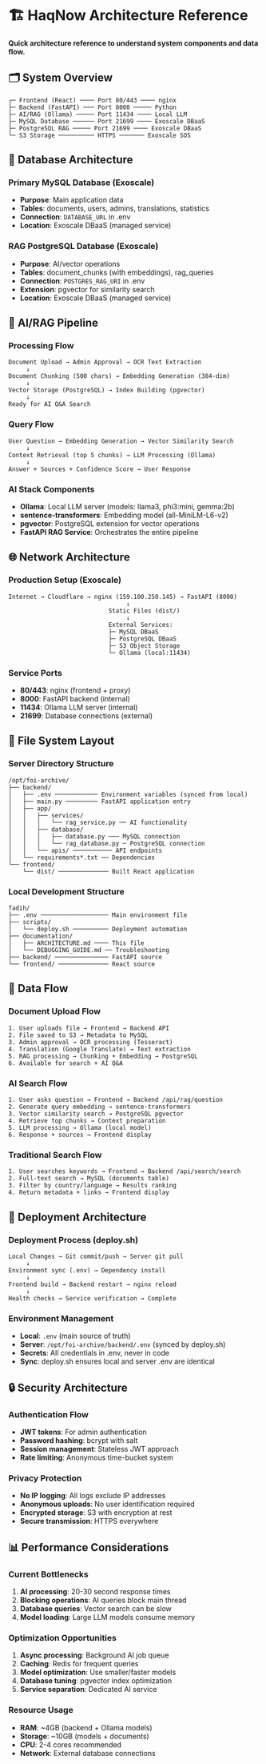 # 🏗️ HaqNow Architecture Reference

**Quick architecture reference to understand system components and data flow.**

## 🗂️ **System Overview**

```
┌─ Frontend (React) ──── Port 80/443 ──── nginx
├─ Backend (FastAPI) ─── Port 8000 ───── Python
├─ AI/RAG (Ollama) ───── Port 11434 ──── Local LLM
├─ MySQL Database ────── Port 21699 ──── Exoscale DBaaS
├─ PostgreSQL RAG ───── Port 21699 ──── Exoscale DBaaS  
└─ S3 Storage ────────── HTTPS ─────── Exoscale SOS
```

## 💾 **Database Architecture**

### **Primary MySQL Database (Exoscale)**
- **Purpose**: Main application data
- **Tables**: documents, users, admins, translations, statistics
- **Connection**: `DATABASE_URL` in .env
- **Location**: Exoscale DBaaS (managed service)

### **RAG PostgreSQL Database (Exoscale)**  
- **Purpose**: AI/vector operations
- **Tables**: document_chunks (with embeddings), rag_queries
- **Connection**: `POSTGRES_RAG_URI` in .env
- **Extension**: pgvector for similarity search
- **Location**: Exoscale DBaaS (managed service)

## 🤖 **AI/RAG Pipeline**

### **Processing Flow**
```
Document Upload → Admin Approval → OCR Text Extraction
     ↓
Document Chunking (500 chars) → Embedding Generation (384-dim)
     ↓  
Vector Storage (PostgreSQL) → Index Building (pgvector)
     ↓
Ready for AI Q&A Search
```

### **Query Flow**
```
User Question → Embedding Generation → Vector Similarity Search
     ↓
Context Retrieval (top 5 chunks) → LLM Processing (Ollama)
     ↓
Answer + Sources + Confidence Score → User Response
```

### **AI Stack Components**
- **Ollama**: Local LLM server (models: llama3, phi3:mini, gemma:2b)
- **sentence-transformers**: Embedding model (all-MiniLM-L6-v2)
- **pgvector**: PostgreSQL extension for vector operations
- **FastAPI RAG Service**: Orchestrates the entire pipeline

## 🌐 **Network Architecture**

### **Production Setup (Exoscale)**
```
Internet → Cloudflare → nginx (159.100.250.145) → FastAPI (8000)
                                 ↓
                            Static Files (dist/)
                                 ↓
                            External Services:
                            ├─ MySQL DBaaS
                            ├─ PostgreSQL DBaaS  
                            ├─ S3 Object Storage
                            └─ Ollama (local:11434)
```

### **Service Ports**
- **80/443**: nginx (frontend + proxy)
- **8000**: FastAPI backend (internal)
- **11434**: Ollama LLM server (internal)
- **21699**: Database connections (external)

## 📁 **File System Layout**

### **Server Directory Structure**
```
/opt/foi-archive/
├── backend/
│   ├── .env ──────────── Environment variables (synced from local)
│   ├── main.py ───────── FastAPI application entry
│   ├── app/
│   │   ├── services/
│   │   │   └── rag_service.py ── AI functionality
│   │   ├── database/
│   │   │   ├── database.py ─── MySQL connection
│   │   │   └── rag_database.py ─ PostgreSQL connection
│   │   └── apis/ ─────────── API endpoints
│   └── requirements*.txt ── Dependencies
└── frontend/
    └── dist/ ────────────── Built React application
```

### **Local Development Structure**  
```
fadih/
├── .env ─────────────────── Main environment file
├── scripts/
│   └── deploy.sh ────────── Deployment automation
├── documentation/
│   ├── ARCHITECTURE.md ──── This file
│   └── DEBUGGING_GUIDE.md ── Troubleshooting
├── backend/ ─────────────── FastAPI source
└── frontend/ ────────────── React source
```

## 🔄 **Data Flow**

### **Document Upload Flow**
```
1. User uploads file → Frontend → Backend API
2. File saved to S3 → Metadata to MySQL
3. Admin approval → OCR processing (Tesseract)
4. Translation (Google Translate) → Text extraction
5. RAG processing → Chunking + Embedding → PostgreSQL
6. Available for search + AI Q&A
```

### **AI Search Flow**
```
1. User asks question → Frontend → Backend /api/rag/question
2. Generate query embedding → sentence-transformers
3. Vector similarity search → PostgreSQL pgvector
4. Retrieve top chunks → Context preparation
5. LLM processing → Ollama (local model)
6. Response + sources → Frontend display
```

### **Traditional Search Flow**
```
1. User searches keywords → Frontend → Backend /api/search/search
2. Full-text search → MySQL (documents table)
3. Filter by country/language → Results ranking
4. Return metadata + links → Frontend display
```

## 🚀 **Deployment Architecture**

### **Deployment Process (deploy.sh)**
```
Local Changes → Git commit/push → Server git pull
     ↓
Environment sync (.env) → Dependency install
     ↓  
Frontend build → Backend restart → nginx reload
     ↓
Health checks → Service verification → Complete
```

### **Environment Management**
- **Local**: `.env` (main source of truth)
- **Server**: `/opt/foi-archive/backend/.env` (synced by deploy.sh)
- **Secrets**: All credentials in .env, never in code
- **Sync**: deploy.sh ensures local and server .env are identical

## 🔒 **Security Architecture**

### **Authentication Flow**
- **JWT tokens**: For admin authentication
- **Password hashing**: bcrypt with salt
- **Session management**: Stateless JWT approach
- **Rate limiting**: Anonymous time-bucket system

### **Privacy Protection**
- **No IP logging**: All logs exclude IP addresses
- **Anonymous uploads**: No user identification required  
- **Encrypted storage**: S3 with encryption at rest
- **Secure transmission**: HTTPS everywhere

## 📊 **Performance Considerations**

### **Current Bottlenecks**
1. **AI processing**: 20-30 second response times
2. **Blocking operations**: AI queries block main thread
3. **Database queries**: Vector search can be slow
4. **Model loading**: Large LLM models consume memory

### **Optimization Opportunities**
1. **Async processing**: Background AI job queue
2. **Caching**: Redis for frequent queries
3. **Model optimization**: Use smaller/faster models
4. **Database tuning**: pgvector index optimization
5. **Service separation**: Dedicated AI service

### **Resource Usage**
- **RAM**: ~4GB (backend + Ollama models)
- **Storage**: ~10GB (models + documents)
- **CPU**: 2-4 cores recommended
- **Network**: External database connections